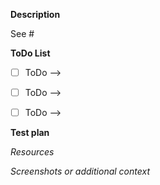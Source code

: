 <!-- IMPORTANT: Please do not create a PR without creating an issue first. -->

<!-- Fields in **bold** are REQUIRED, fields in *italics* are OPTIONAL. -->

**Description**
<!-- A description of how this PR addresses the feature/enhancement. -->

<!-- Add any linked issue(s) -->
See #


**ToDo List**

<!-- Add any open questions and Pre-Merge TODOs. Use checkboxes. -->
 - [ ] ToDo -->
 - [ ] ToDo -->
 - [ ] ToDo -->


**Test plan**
<!-- Explain how you tested this feature so that others can replicate it. -->
<!-- Example: The exact commands you ran and their output, screenshots. -->


*Resources*
<!-- Links to blog posts, StackOverflow, libraries or add-ons used to solve this problem. -->


*Screenshots or additional context*
<!-- Add any other context about the problem here and/or screenshots to help explain the problem. -->
